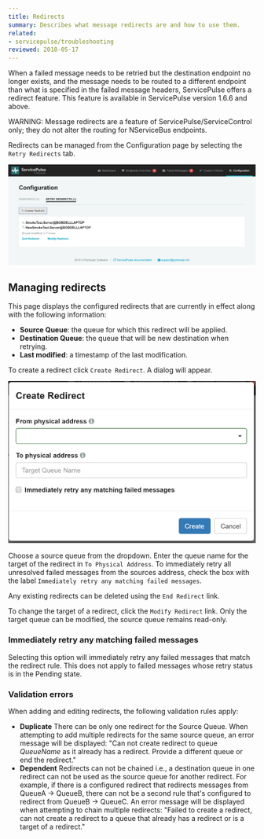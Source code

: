 ```yaml
---
title: Redirects
summary: Describes what message redirects are and how to use them.
related:
- servicepulse/troubleshooting
reviewed: 2018-05-17
---
```


When a failed message needs to be retried but the destination endpoint no longer exists, and the message needs to be routed to a different endpoint than what is specified in the failed message headers, ServicePulse offers a redirect feature. This feature is available in ServicePulse version 1.6.6 and above.

WARNING: Message redirects are a feature of ServicePulse/ServiceControl only; they do not alter the routing for NServiceBus endpoints.

Redirects can be managed from the Configuration page by selecting the `Retry Redirects` tab.

![Redirects Tab](images/redirects.png 'width=500')


## Managing redirects

This page displays the configured redirects that are currently in effect along with the following information:

 * **Source Queue**: the queue for which this redirect will be applied.
 * **Destination Queue**: the queue that will be new destination when retrying.
 * **Last modified**: a timestamp of the last modification.

To create a redirect click `Create Redirect`. A dialog will appear.

![Create Redirects Dialog](images/redirects-create.png 'width=500')

Choose a source queue from the dropdown. Enter the queue name for the target of the redirect in `To Physical Address`. To immediately retry all unresolved failed messages from the sources address, check the box with the label `Immediately retry any matching failed messages`.

Any existing redirects can be deleted using the `End Redirect` link.

To change the target of a redirect, click the `Modify Redirect` link. Only the target queue can be modified, the source queue remains read-only.


### Immediately retry any matching failed messages

Selecting this option will immediately retry any failed messages that match the redirect rule. This does not apply to failed messages whose retry status is in the Pending state.


### Validation errors

When adding and editing redirects, the following validation rules apply:

 * **Duplicate** There can be only one redirect for the Source Queue. When attempting to add multiple redirects for the same source queue, an error message will be displayed: "Can not create redirect to queue *QueueName* as it already has a redirect. Provide a different queue or end the redirect."
 * **Dependent** Redirects can not be chained i.e., a destination queue in one redirect can not be used as the source queue for another redirect. For example, if there is a configured redirect that redirects messages from QueueA -> QueueB, there can not be a second rule that's configured to redirect from QueueB -> QueueC. An error message will be displayed when attempting to chain multiple redirects: "Failed to create a redirect, can not create a redirect to a queue that already has a redirect or is a target of a redirect."
